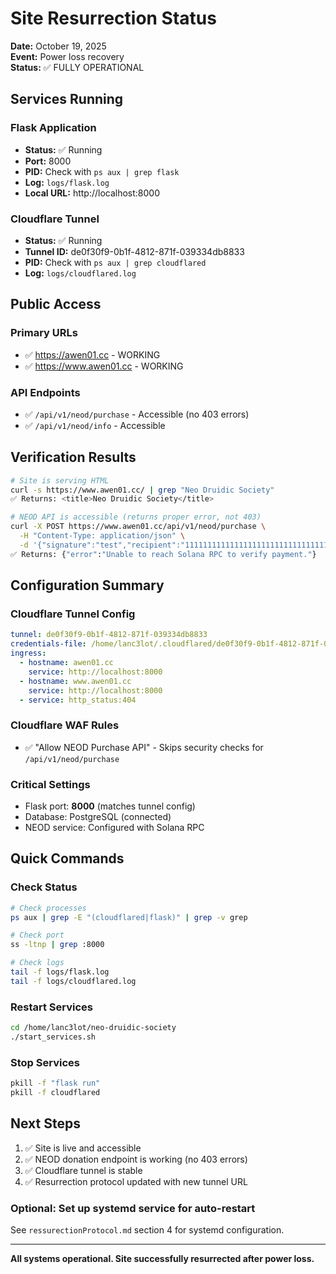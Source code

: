 # Site Resurrection Status

**Date:** October 19, 2025  
**Event:** Power loss recovery  
**Status:** ✅ FULLY OPERATIONAL

## Services Running

### Flask Application
- **Status:** ✅ Running
- **Port:** 8000
- **PID:** Check with `ps aux | grep flask`
- **Log:** `logs/flask.log`
- **Local URL:** http://localhost:8000

### Cloudflare Tunnel
- **Status:** ✅ Running
- **Tunnel ID:** de0f30f9-0b1f-4812-871f-039334db8833
- **PID:** Check with `ps aux | grep cloudflared`
- **Log:** `logs/cloudflared.log`

## Public Access

### Primary URLs
- ✅ https://awen01.cc - WORKING
- ✅ https://www.awen01.cc - WORKING

### API Endpoints
- ✅ `/api/v1/neod/purchase` - Accessible (no 403 errors)
- ✅ `/api/v1/neod/info` - Accessible

## Verification Results

```bash
# Site is serving HTML
curl -s https://www.awen01.cc/ | grep "Neo Druidic Society"
✅ Returns: <title>Neo Druidic Society</title>

# NEOD API is accessible (returns proper error, not 403)
curl -X POST https://www.awen01.cc/api/v1/neod/purchase \
  -H "Content-Type: application/json" \
  -d '{"signature":"test","recipient":"11111111111111111111111111111111"}'
✅ Returns: {"error":"Unable to reach Solana RPC to verify payment."}
```

## Configuration Summary

### Cloudflare Tunnel Config
```yaml
tunnel: de0f30f9-0b1f-4812-871f-039334db8833
credentials-file: /home/lanc3lot/.cloudflared/de0f30f9-0b1f-4812-871f-039334db8833.json
ingress:
  - hostname: awen01.cc
    service: http://localhost:8000
  - hostname: www.awen01.cc
    service: http://localhost:8000
  - service: http_status:404
```

### Cloudflare WAF Rules
- ✅ "Allow NEOD Purchase API" - Skips security checks for `/api/v1/neod/purchase`

### Critical Settings
- Flask port: **8000** (matches tunnel config)
- Database: PostgreSQL (connected)
- NEOD service: Configured with Solana RPC

## Quick Commands

### Check Status
```bash
# Check processes
ps aux | grep -E "(cloudflared|flask)" | grep -v grep

# Check port
ss -ltnp | grep :8000

# Check logs
tail -f logs/flask.log
tail -f logs/cloudflared.log
```

### Restart Services
```bash
cd /home/lanc3lot/neo-druidic-society
./start_services.sh
```

### Stop Services
```bash
pkill -f "flask run"
pkill -f cloudflared
```

## Next Steps

1. ✅ Site is live and accessible
2. ✅ NEOD donation endpoint is working (no 403 errors)
3. ✅ Cloudflare tunnel is stable
4. ✅ Resurrection protocol updated with new tunnel URL

### Optional: Set up systemd service for auto-restart
See `ressurectionProtocol.md` section 4 for systemd configuration.

---

**All systems operational. Site successfully resurrected after power loss.**
